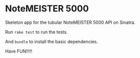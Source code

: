 # NoteMEISTER 5000

Skeleton app for the tubular NoteMEISTER 5000 API on Sinatra.

Run `rake test` to run the tests.

And `bundle` to install the basic dependencies.

Have FUN!!!!!
